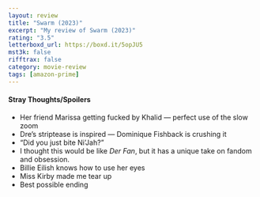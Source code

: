 ```yaml
---
layout: review
title: "Swarm (2023)"
excerpt: "My review of Swarm (2023)"
rating: "3.5"
letterboxd_url: https://boxd.it/5opJU5
mst3k: false
rifftrax: false
category: movie-review
tags: [amazon-prime]
---
```


#### Stray Thoughts/Spoilers

- Her friend Marissa getting fucked by Khalid — perfect use of the slow zoom
- Dre’s striptease is inspired — Dominique Fishback is crushing it
- “Did you just bite Ni’Jah?”
- I thought this would be like <i>Der Fan</i>, but it has a unique take on fandom and obsession.
- Billie Eilish knows how to use her eyes
- Miss Kirby made me tear up
- Best possible ending
